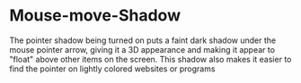 # Mouse-move-Shadow

The pointer shadow being turned on puts a faint dark shadow under the mouse pointer arrow, giving it a 3D appearance and making it appear to "float" above other items on the screen. This shadow also makes it easier to find the pointer on lightly colored websites or programs
